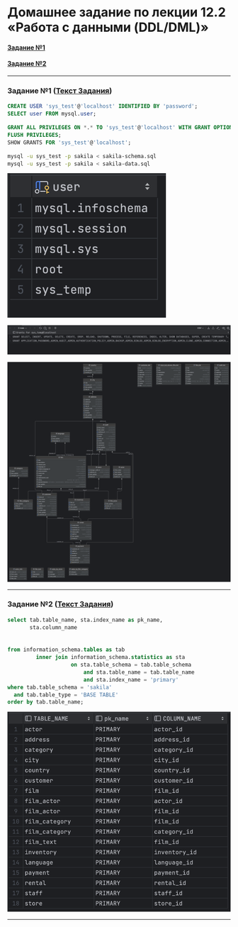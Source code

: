 # Домашнее задание по лекции 12.2 «Работа с данными (DDL/DML)»

#### [Задание №1](#задание-1-текст-задания)
#### [Задание №2](#задание-2-текст-задания)

---

### Задание №1 ([Текст Задания](https://github.com/netology-code/sdb-homeworks/blob/main/12-02.md#%D0%B7%D0%B0%D0%B4%D0%B0%D0%BD%D0%B8%D0%B5-1))

```sql
CREATE USER 'sys_test'@'localhost' IDENTIFIED BY 'password';
SELECT user FROM mysql.user;  
```

```sql
GRANT ALL PRIVILEGES ON *.* TO 'sys_test'@'localhost' WITH GRANT OPTION;
FLUSH PRIVILEGES;
SHOW GRANTS FOR 'sys_test'@'localhost';
```

```bash
mysql -u sys_test -p sakila < sakila-schema.sql
mysql -u sys_test -p sakila < sakila-data.sql
```

![hw-51-1-1.png](assets%2Fimages%2Fhw-51%2Fhw-51-1-1.png)

![hw-51-1-2.png](assets%2Fimages%2Fhw-51%2Fhw-51-1-2.png)

![hw-51-1-3.png](assets%2Fimages%2Fhw-51%2Fhw-51-1-3.png)

---

### Задание №2 ([Текст Задания](https://github.com/netology-code/sdb-homeworks/blob/main/12-02.md#%D0%B7%D0%B0%D0%B4%D0%B0%D0%BD%D0%B8%D0%B5-2))

```sql
select tab.table_name, sta.index_name as pk_name,
       sta.column_name


from information_schema.tables as tab
         inner join information_schema.statistics as sta
                    on sta.table_schema = tab.table_schema
                        and sta.table_name = tab.table_name
                        and sta.index_name = 'primary'
where tab.table_schema = 'sakila'
  and tab.table_type = 'BASE TABLE'
order by tab.table_name;
```

![hw-51-2-1.png](assets%2Fimages%2Fhw-51%2Fhw-51-2-1.png)

---


